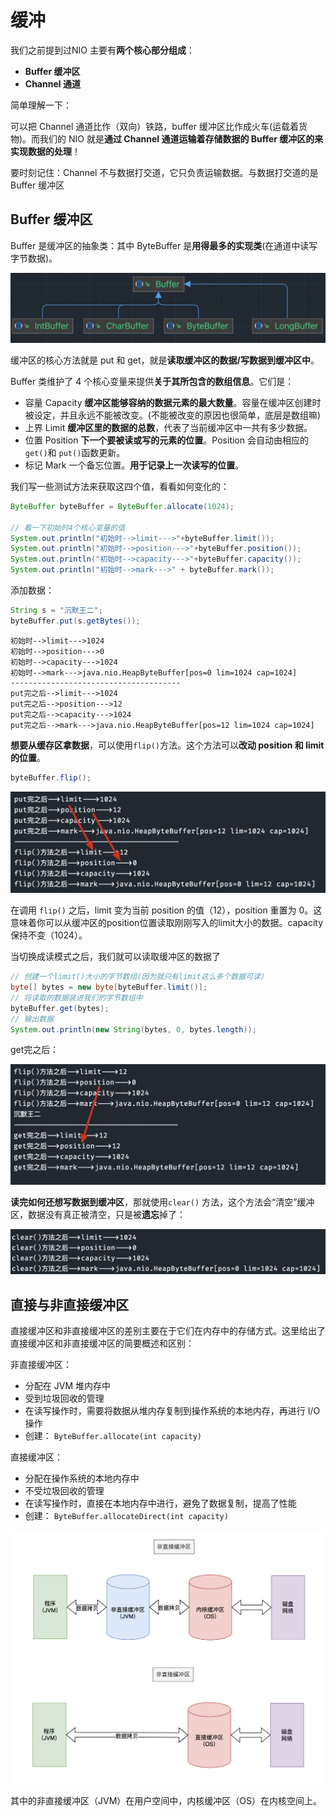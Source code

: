 # 缓冲

我们之前提到过NIO 主要有**两个核心部分组成**：

- **Buffer 缓冲区**
- **Channel 通道**

简单理解一下：

可以把 Channel 通道比作（双向）铁路，buffer 缓冲区比作成火车(运载着货物)。而我们的 NIO 就是**通过 Channel 通道运输着存储数据的 Buffer 缓冲区的来实现数据的处理**！

要时刻记住：Channel 不与数据打交道，它只负责运输数据。与数据打交道的是 Buffer 缓冲区

## Buffer 缓冲区

Buffer 是缓冲区的抽象类：其中 ByteBuffer 是**用得最多的实现类**(在通道中读写字节数据)。

![](./img/rumen-20230404152253.png)

缓冲区的核心方法就是 put 和 get，就是**读取缓冲区的数据/写数据到缓冲区中**。

Buffer 类维护了 4 个核心变量来提供**关于其所包含的数组信息**。它们是：

- 容量 Capacity **缓冲区能够容纳的数据元素的最大数量**。容量在缓冲区创建时被设定，并且永远不能被改变。(不能被改变的原因也很简单，底层是数组嘛)
- 上界 Limit **缓冲区里的数据的总数**，代表了当前缓冲区中一共有多少数据。
- 位置 Position **下一个要被读或写的元素的位置**。Position 会自动由相应的 `get()`和 `put()`函数更新。
- 标记 Mark 一个备忘位置。**用于记录上一次读写的位置**。

我们写一些测试方法来获取这四个值，看看如何变化的：

```java
ByteBuffer byteBuffer = ByteBuffer.allocate(1024);

// 看一下初始时4个核心变量的值
System.out.println("初始时-->limit--->"+byteBuffer.limit());
System.out.println("初始时-->position--->"+byteBuffer.position());
System.out.println("初始时-->capacity--->"+byteBuffer.capacity());
System.out.println("初始时-->mark--->" + byteBuffer.mark());
```

添加数据：

```java
String s = "沉默王二";
byteBuffer.put(s.getBytes());
```

```
初始时-->limit--->1024
初始时-->position--->0
初始时-->capacity--->1024
初始时-->mark--->java.nio.HeapByteBuffer[pos=0 lim=1024 cap=1024]
--------------------------------------
put完之后-->limit--->1024
put完之后-->position--->12
put完之后-->capacity--->1024
put完之后-->mark--->java.nio.HeapByteBuffer[pos=12 lim=1024 cap=1024]
```

**想要从缓存区拿数据**，可以使用`flip()`方法。这个方法可以**改动 position 和 limit 的位置**。

```java
byteBuffer.flip();
```

![](./img/rumen-20230404153844.png)

在调用 `flip()` 之后，limit 变为当前 position 的值（12），position 重置为 0。这意味着你可以从缓冲区的position位置读取刚刚写入的limit大小的数据。capacity 保持不变（1024）。

当切换成读模式之后，我们就可以读取缓冲区的数据了

```java
// 创建一个limit()大小的字节数组(因为就只有limit这么多个数据可读)
byte[] bytes = new byte[byteBuffer.limit()];
// 将读取的数据装进我们的字节数组中
byteBuffer.get(bytes);
// 输出数据
System.out.println(new String(bytes, 0, bytes.length));
```

get完之后：

![](./img/rumen-20230404160130.png)

**读完如何还想写数据到缓冲区**，那就使用`clear()` 方法，这个方法会“清空”缓冲区，数据没有真正被清空，只是被**遗忘**掉了：

![](./img/rumen-20230404160412.png)

## 直接与非直接缓冲区

直接缓冲区和非直接缓冲区的差别主要在于它们在内存中的存储方式。这里给出了直接缓冲区和非直接缓冲区的简要概述和区别：

非直接缓冲区：

- 分配在 JVM 堆内存中
- 受到垃圾回收的管理
- 在读写操作时，需要将数据从堆内存复制到操作系统的本地内存，再进行 I/O 操作
- 创建： `ByteBuffer.allocate(int capacity)`

直接缓冲区：

- 分配在操作系统的本地内存中
- 不受垃圾回收的管理
- 在读写操作时，直接在本地内存中进行，避免了数据复制，提高了性能
- 创建： `ByteBuffer.allocateDirect(int capacity)`

![](./img/buffer-channel-selector-20230406182921.png)

其中的非直接缓冲区（JVM）在用户空间中，内核缓冲区（OS）在内核空间上。